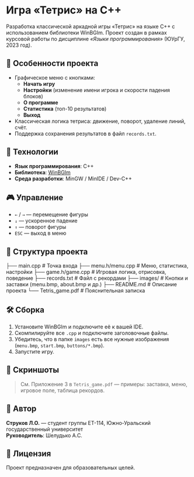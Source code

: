 # Игра «Тетрис» на C++

Разработка классической аркадной игры «Тетрис» на языке C++ с использованием библиотеки WinBGIm. Проект создан в рамках курсовой работы по дисциплине *«Языки программирования»* (ЮУрГУ, 2023 год).

## 📌 Особенности проекта

- Графическое меню с кнопками:
  - **Начать игру**
  - **Настройки** (изменение имени игрока и скорости падения блоков)
  - **О программе**
  - **Статистика** (топ-10 результатов)
  - **Выход**
- Классическая логика тетриса: движение, поворот, удаление линий, счёт.
- Поддержка сохранения результатов в файл `records.txt`.

## 🔧 Технологии

- **Язык программирования**: C++
- **Библиотека**: [WinBGIm](https://winbgim.codecutter.org/)
- **Среда разработки**: MinGW / MinIDE / Dev-C++

## 🎮 Управление

- `←` / `→` — перемещение фигуры
- `↓` — ускоренное падение
- `↑` — поворот фигуры
- `ESC` — выход в меню

## 📂 Структура проекта

├── main.cpp # Точка входа
├── menu.h/menu.cpp # Меню, статистика, настройки
├── game.h/game.cpp # Игровая логика, отрисовка, поведение
├── records.txt # Файл с рекордами
├── images/ # Кнопки и заставки (menu.bmp, about.bmp и др.)
├── README.md # Описание проекта
└── Tetris_game.pdf # Пояснительная записка


## 🛠️ Сборка

1. Установите WinBGIm и подключите её к вашей IDE.
2. Скомпилируйте все `.cpp` и подключите заголовочные файлы.
3. Убедитесь, что в папке `images` есть все нужные изображения (`menu.bmp`, `start.bmp`, `buttons/*.bmp`).
4. Запустите игру.

## 📸 Скриншоты

> См. Приложение 3 в `Tetris_game.pdf` — примеры: заставка, меню, игровое поле, таблица рекордов.

## 📌 Автор

**Струков Л.О.** — студент группы ЕТ-114, Южно-Уральский государственный университет  
**Руководитель**: Шелудько А.С.

## 📝 Лицензия

Проект предназначен для образовательных целей.
